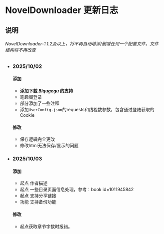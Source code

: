 # NovelDownloader 更新日志

## 说明

###### NovelDownloader-1.1.2及以上，将不再自动增添/删减任何一个配置文件，文件结构将不再改变
- ### 2025/10/02
  #### 添加
    - **添加下载 *Biqugegu* 的支持**
  - 笔趣阁登录
  - 部分添加了一些注释
  - 添加`UserConfig.json`的requests和线程数参数，包含通过登陆获取的Cookie
  #### 修改
    - 保存逻辑完全更改
    - 修改html无法保存/显示的问题
- ### 2025/10/03
  #### 添加
    - 起点 作者描述
    - 起点 一些目录页面信息处理，参考：book id=1011945842
    - 起点 支持分享链接
  - 功能 支持备份功能
  #### 修改
    - 起点获取章节字数时报错。
